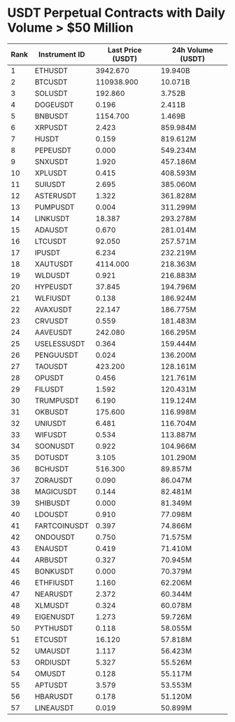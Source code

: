 # USDT Perpetual Contracts with Daily Volume > $50 Million

| Rank | Instrument ID | Last Price (USDT) | 24h Volume (USDT) |
|------|---------------|-------------------|-------------------|
| 1 | ETHUSDT | 3942.670 | 19.940B |
| 2 | BTCUSDT | 110938.900 | 10.071B |
| 3 | SOLUSDT | 192.860 | 3.752B |
| 4 | DOGEUSDT | 0.196 | 2.411B |
| 5 | BNBUSDT | 1154.700 | 1.469B |
| 6 | XRPUSDT | 2.423 | 859.984M |
| 7 | HUSDT | 0.159 | 819.612M |
| 8 | PEPEUSDT | 0.000 | 549.234M |
| 9 | SNXUSDT | 1.920 | 457.186M |
| 10 | XPLUSDT | 0.415 | 408.593M |
| 11 | SUIUSDT | 2.695 | 385.060M |
| 12 | ASTERUSDT | 1.322 | 361.828M |
| 13 | PUMPUSDT | 0.004 | 311.299M |
| 14 | LINKUSDT | 18.387 | 293.278M |
| 15 | ADAUSDT | 0.670 | 281.014M |
| 16 | LTCUSDT | 92.050 | 257.571M |
| 17 | IPUSDT | 6.234 | 232.219M |
| 18 | XAUTUSDT | 4114.000 | 218.363M |
| 19 | WLDUSDT | 0.921 | 216.883M |
| 20 | HYPEUSDT | 37.845 | 194.796M |
| 21 | WLFIUSDT | 0.138 | 186.924M |
| 22 | AVAXUSDT | 22.147 | 186.775M |
| 23 | CRVUSDT | 0.559 | 181.483M |
| 24 | AAVEUSDT | 242.080 | 166.295M |
| 25 | USELESSUSDT | 0.364 | 159.444M |
| 26 | PENGUUSDT | 0.024 | 136.200M |
| 27 | TAOUSDT | 423.200 | 128.161M |
| 28 | OPUSDT | 0.456 | 121.761M |
| 29 | FILUSDT | 1.592 | 120.431M |
| 30 | TRUMPUSDT | 6.190 | 119.124M |
| 31 | OKBUSDT | 175.600 | 116.998M |
| 32 | UNIUSDT | 6.481 | 116.704M |
| 33 | WIFUSDT | 0.534 | 113.887M |
| 34 | SOONUSDT | 0.922 | 104.966M |
| 35 | DOTUSDT | 3.105 | 101.290M |
| 36 | BCHUSDT | 516.300 | 89.857M |
| 37 | ZORAUSDT | 0.090 | 86.047M |
| 38 | MAGICUSDT | 0.144 | 82.481M |
| 39 | SHIBUSDT | 0.000 | 81.349M |
| 40 | LDOUSDT | 0.910 | 77.098M |
| 41 | FARTCOINUSDT | 0.397 | 74.866M |
| 42 | ONDOUSDT | 0.750 | 71.575M |
| 43 | ENAUSDT | 0.419 | 71.410M |
| 44 | ARBUSDT | 0.327 | 70.945M |
| 45 | BONKUSDT | 0.000 | 70.379M |
| 46 | ETHFIUSDT | 1.160 | 62.206M |
| 47 | NEARUSDT | 2.372 | 60.344M |
| 48 | XLMUSDT | 0.324 | 60.078M |
| 49 | EIGENUSDT | 1.273 | 59.726M |
| 50 | PYTHUSDT | 0.118 | 58.055M |
| 51 | ETCUSDT | 16.120 | 57.818M |
| 52 | UMAUSDT | 1.117 | 56.423M |
| 53 | ORDIUSDT | 5.327 | 55.526M |
| 54 | OMUSDT | 0.128 | 55.117M |
| 55 | APTUSDT | 3.579 | 53.553M |
| 56 | HBARUSDT | 0.178 | 51.120M |
| 57 | LINEAUSDT | 0.019 | 50.899M |
